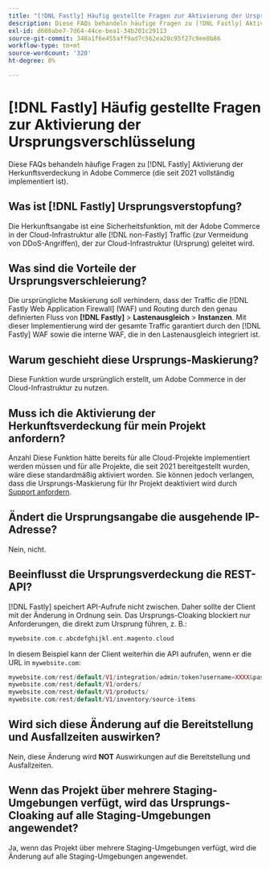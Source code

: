 ```yaml
---
title: "[!DNL Fastly] Häufig gestellte Fragen zur Aktivierung der Ursprungsverschlüsselung"
description: Diese FAQs behandeln häufige Fragen zu [!DNL Fastly] Aktivierung der Herkunftsverdeckung in Adobe Commerce (die seit 2021 vollständig implementiert ist).
exl-id: d608abe7-7d64-44ce-bea1-34b201c29113
source-git-commit: 348a1f6e455aff9ad7c562ea20c95f27c9ee0b86
workflow-type: tm+mt
source-wordcount: '320'
ht-degree: 0%

---
```


# [!DNL Fastly] Häufig gestellte Fragen zur Aktivierung der Ursprungsverschlüsselung

Diese FAQs behandeln häufige Fragen zu [!DNL Fastly] Aktivierung der Herkunftsverdeckung in Adobe Commerce (die seit 2021 vollständig implementiert ist).

## Was ist [!DNL Fastly] Ursprungsverstopfung?

Die Herkunftsangabe ist eine Sicherheitsfunktion, mit der Adobe Commerce in der Cloud-Infrastruktur alle [!DNL non-Fastly] Traffic (zur Vermeidung von DDoS-Angriffen), der zur Cloud-Infrastruktur (Ursprung) geleitet wird.

## Was sind die Vorteile der Ursprungsverschleierung?

Die ursprüngliche Maskierung soll verhindern, dass der Traffic die [!DNL Fastly Web Application Firewall] (WAF) und Routing durch den genau definierten Fluss von **[!DNL Fastly]** > **Lastenausgleich** > **Instanzen**. Mit dieser Implementierung wird der gesamte Traffic garantiert durch den [!DNL Fastly] WAF sowie die interne WAF, die in den Lastenausgleich integriert ist.

## Warum geschieht diese Ursprungs-Maskierung?

Diese Funktion wurde ursprünglich erstellt, um Adobe Commerce in der Cloud-Infrastruktur zu nutzen.

## Muss ich die Aktivierung der Herkunftsverdeckung für mein Projekt anfordern?

Anzahl Diese Funktion hätte bereits für alle Cloud-Projekte implementiert werden müssen und für alle Projekte, die seit 2021 bereitgestellt wurden, wäre diese standardmäßig aktiviert worden. Sie können jedoch verlangen, dass die Ursprungs-Maskierung für Ihr Projekt deaktiviert wird durch [Support anfordern](https://experienceleague.adobe.com/docs/commerce-knowledge-base/kb/help-center-guide/magento-help-center-user-guide.html#submit-ticket).

## Ändert die Ursprungsangabe die ausgehende IP-Adresse?

Nein, nicht.

## Beeinflusst die Ursprungsverdeckung die REST-API?

[!DNL Fastly] speichert API-Aufrufe nicht zwischen. Daher sollte der Client mit der Änderung in Ordnung sein. Das Ursprungs-Cloaking blockiert nur Anforderungen, die direkt zum Ursprung führen, z. B.:

```php
mywebsite.com.c.abcdefghijkl.ent.magento.cloud
```

In diesem Beispiel kann der Client weiterhin die API aufrufen, wenn er die URL in ``mywebsite.com``:

```php
mywebsite.com/rest/default/V1/integration/admin/token?username=XXXX&password=XXXXX;
mywebsite.com/rest/default/V1/orders/
mywebsite.com/rest/default/V1/products/
mywebsite.com/rest/default/V1/inventory/source-items
```

## Wird sich diese Änderung auf die Bereitstellung und Ausfallzeiten auswirken?

Nein, diese Änderung wird **NOT** Auswirkungen auf die Bereitstellung und Ausfallzeiten.

## Wenn das Projekt über mehrere Staging-Umgebungen verfügt, wird das Ursprungs-Cloaking auf alle Staging-Umgebungen angewendet?

Ja, wenn das Projekt über mehrere Staging-Umgebungen verfügt, wird die Änderung auf alle Staging-Umgebungen angewendet.
